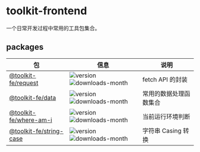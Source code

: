 # toolkit-frontend

一个日常开发过程中常用的工具包集合。

## packages

|包|信息|说明|
|---|---|---|
|[@toolkit-fe/request](https://www.npmjs.com/package/@toolkit-fe/request)|![version](https://img.shields.io/npm/v/@toolkit-fe/request)  ![downloads-month](https://img.shields.io/npm/dm/@toolkit-fe/request)|fetch API 的封装|
|[@toolkit-fe/data](https://www.npmjs.com/package/@toolkit-fe/data)|![version](https://img.shields.io/npm/v/@toolkit-fe/data)  ![downloads-month](https://img.shields.io/npm/dm/@toolkit-fe/data)|常用的数据处理函数集合|
|[@toolkit-fe/where-am-i](https://www.npmjs.com/package/@toolkit-fe/where-am-i)|![version](https://img.shields.io/npm/v/@toolkit-fe/where-am-i)  ![downloads-month](https://img.shields.io/npm/dm/@toolkit-fe/where-am-i)|当前运行环境判断|
|[@toolkit-fe/string-case](https://www.npmjs.com/package/@toolkit-fe/string-case)|![version](https://img.shields.io/npm/v/@toolkit-fe/string-case)  ![downloads-month](https://img.shields.io/npm/dm/@toolkit-fe/string-case)|字符串 Casing 转换|

